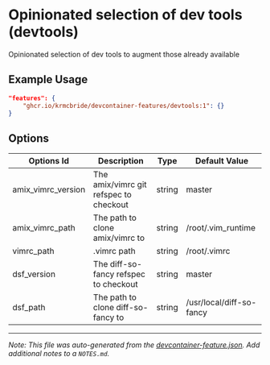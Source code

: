 
# Opinionated selection of dev tools (devtools)

Opinionated selection of dev tools to augment those already available

## Example Usage

```json
"features": {
    "ghcr.io/krmcbride/devcontainer-features/devtools:1": {}
}
```

## Options

| Options Id | Description | Type | Default Value |
|-----|-----|-----|-----|
| amix_vimrc_version | The amix/vimrc git refspec to checkout | string | master |
| amix_vimrc_path | The path to clone amix/vimrc to | string | /root/.vim_runtime |
| vimrc_path | .vimrc path | string | /root/.vimrc |
| dsf_version | The diff-so-fancy refspec to checkout | string | master |
| dsf_path | The path to clone diff-so-fancy to | string | /usr/local/diff-so-fancy |



---

_Note: This file was auto-generated from the [devcontainer-feature.json](https://github.com/krmcbride/devcontainer-features/blob/main/src/devtools/devcontainer-feature.json).  Add additional notes to a `NOTES.md`._
